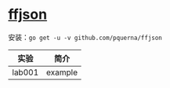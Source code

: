 # [ffjson](https://github.com/pquerna/ffjson)
安装：`go get -u -v github.com/pquerna/ffjson`

|实验|简介|
|---|---|
|lab001|example|